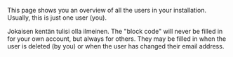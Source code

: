 This page shows you an overview of all the users in your installation. Usually, this is just one user (you).

Jokaisen kentän tulisi olla ilmeinen. The "block code" will never be filled in for your own account, but always for others. They may be filled in when the user is deleted (by you) or when the user has changed their email address.